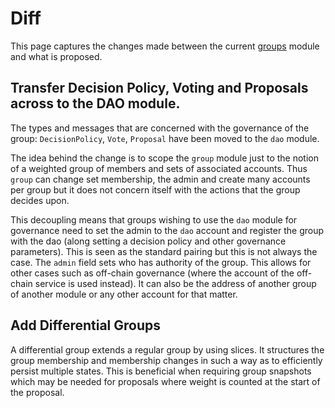 # Diff

This page captures the changes made between the current
[groups](https://github.com/regen-network/regen-ledger/tree/v1.0.0/x/group/spec)
module and what is proposed.

## Transfer Decision Policy, Voting and Proposals across to the DAO module.

The types and messages that are concerned with the governance of the group:
`DecisionPolicy`, `Vote`, `Proposal` have been moved to the `dao` module. 

The idea behind the change is to scope the `group` module just to the notion of
a weighted group of members and sets of associated accounts. Thus `group` can
change set membership, the admin and create many accounts per group but it does
not concern itself with the actions that the group decides upon.

This decoupling means that groups wishing to use the `dao` module for governance
need to set the admin to the `dao` account and register the group with the dao
(along setting a decision policy and other governance parameters). This is seen as
the standard pairing but this is not always the case. The `admin` field sets who
has authority of the group. This allows for other cases such as off-chain
governance (where the account of the off-chain service is used instead). It can
also be the address of another group of another module or any other account for
that matter.

## Add Differential Groups

A differential group extends a regular group by using slices. It structures 
the group membership and membership changes in such a way as to efficiently 
persist multiple states. This is beneficial when requiring group snapshots 
which may be needed for proposals where weight is counted at the start of the
proposal.
